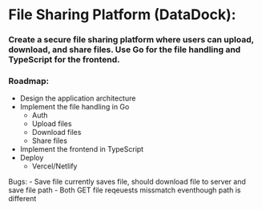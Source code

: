 # File Sharing Platform (DataDock): 
### Create a secure file sharing platform where users can upload, download, and share files. Use Go for the file handling and TypeScript for the frontend.

### Roadmap:

- Design the application architecture
- Implement the file handling in Go
    - Auth
    - Upload files
    - Download files
    - Share files
- Implement the frontend in TypeScript
- Deploy
    - Vercel/Netlify


Bugs:
    - Save file currently saves file, should download file to server and save file path
    - Both GET file reqeuests missmatch eventhough path is different